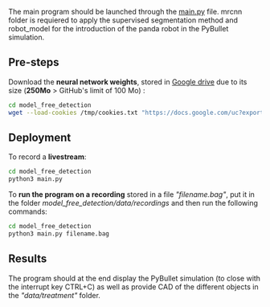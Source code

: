 The main program should be launched through the [main.py](https://github.com/LouiseMassager/PandaPush_Depth_Reconstruction/blob/master/model_free_detection/main.py) file.
mrcnn folder is requiered to apply the supervised segmentation method and robot_model for the introduction of the panda robot in the PyBullet simulation.

## Pre-steps
Download the **neural network weights**, stored in [Google drive](https://drive.google.com/file/d/1HYM2qZfUeh4nNsfIYNdz92wCEfzZJ6Xp/view?usp=sharing) due to its size (**250Mo** > GitHub's limit of 100 Mo) :
```bash
cd model_free_detection
wget --load-cookies /tmp/cookies.txt "https://docs.google.com/uc?export=download&confirm=$(wget --quiet --save-cookies /tmp/cookies.txt --keep-session-cookies --no-check-certificate 'https://docs.google.com/uc?export=download&id=1HYM2qZfUeh4nNsfIYNdz92wCEfzZJ6Xp' -O- | sed -rn 's/.*confirm=([0-9A-Za-z_]+).*/\1\n/p')&id=1HYM2qZfUeh4nNsfIYNdz92wCEfzZJ6Xp" -O mask_rcnn_cubecyl2.h5 && rm -rf /tmp/cookies.txt
```

## Deployment

To record a **livestream**:
```bash
cd model_free_detection
python3 main.py
```

To **run the program on a recording** stored in a file *"filename.bag"*, put it in the folder *model_free_detection/data/recordings* and then run the following commands:
```bash
cd model_free_detection
python3 main.py filename.bag
```
## Results

The program should at the end display the PyBullet simulation (to close with the interrupt key CTRL+C) as well as provide CAD of the different objects in the *"data/treatment"* folder.
